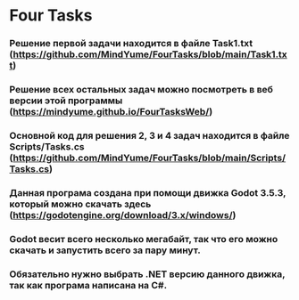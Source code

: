 # Four Tasks

### Решение первой задачи находится в файле Task1.txt (https://github.com/MindYume/FourTasks/blob/main/Task1.txt)

### Решение всех остальных задач можно посмотреть в веб версии этой программы (https://mindyume.github.io/FourTasksWeb/)

### Основной код для решения 2, 3 и 4 задач находится в файле Scripts/Tasks.cs (https://github.com/MindYume/FourTasks/blob/main/Scripts/Tasks.cs)

### Данная програма создана при помощи движка Godot 3.5.3, который можно скачать здесь (https://godotengine.org/download/3.x/windows/)
### Godot весит всего несколько мегабайт, так что его можно скачать и запустить всего за пару минут.
### Обязательно нужно выбрать .NET версию данного движка, так как програма написана на C#.